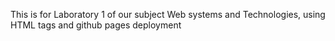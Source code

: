 This is for Laboratory 1 of our subject Web systems and Technologies, using HTML tags and github pages deployment
